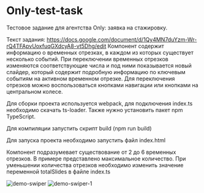 # Only-test-task
Тестовое задание для агентства Only: заявка на стажировку.

Текст задания: https://docs.google.com/document/d/1Qy4MN7duYzm-Wr-rQ4TFApvUoxfuqGXdcyA8-vt5Dhg/edit
Компонент содержит информацию о временных отрезках, в каждом из которых существует несколько событий. 
При переключении временных отрезков изменяются соответствующие числа и под ними показывается новый слайдер, который содержит подробную информацию по ключевым событиям на активном временном отрезке.
Для переключения отрезков можно воспользоваться кнопками навигации или кнопками на центральном колесе.

Для сборки проекта используется webpack, для подключения index.ts необходимо скачать ts-loader. Также нужно установить пакет npm TypeScript.

Для компиляции запустить скрипт build (npm run build)

Для запуска проекта необходимо запустить файл index.html

Компонент подразумевает существование от 2 до 6 временных отрезков. В примере представлено максимальное количество. При уменьшении количества отрезков необходимо изменить значение переменной totalSlides в файле index.ts

![demo-swiper](https://user-images.githubusercontent.com/88247054/228835903-ad32fdaf-f018-419b-9211-723e40030905.jpg)
![demo-swiper-1](https://user-images.githubusercontent.com/88247054/228835895-bfbf0256-8e52-447d-8d5f-388d5648e522.jpg)

